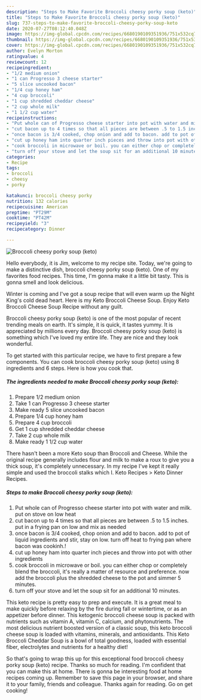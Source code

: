```yaml
---
description: "Steps to Make Favorite Broccoli cheesy porky soup (keto)"
title: "Steps to Make Favorite Broccoli cheesy porky soup (keto)"
slug: 737-steps-to-make-favorite-broccoli-cheesy-porky-soup-keto
date: 2020-07-27T08:12:40.048Z
image: https://img-global.cpcdn.com/recipes/6680190109351936/751x532cq70/broccoli-cheesy-porky-soup-keto-recipe-main-photo.jpg
thumbnail: https://img-global.cpcdn.com/recipes/6680190109351936/751x532cq70/broccoli-cheesy-porky-soup-keto-recipe-main-photo.jpg
cover: https://img-global.cpcdn.com/recipes/6680190109351936/751x532cq70/broccoli-cheesy-porky-soup-keto-recipe-main-photo.jpg
author: Evelyn Morton
ratingvalue: 4
reviewcount: 12
recipeingredient:
- "1/2 medium onion"
- "1 can Progresso 3 cheese starter"
- "5 slice uncooked bacon"
- "1/4 cup honey ham"
- "4 cup broccoli"
- "1 cup shredded cheddar cheese"
- "2 cup whole milk"
- "1 1/2 cup water"
recipeinstructions:
- "Put whole can of Progresso cheese starter into pot with water and milk. put on stove on low heat"
- "cut bacon up to 4 times so that all pieces are between .5 to 1.5 inches. put in a frying pan on low and mix as needed"
- "once bacon is 3/4 cooked, chop onion and add to bacon. add to pot of liquid ingredients and stir, stay on low. turn off heat to frying pan where bacon was cookinh.!"
- "cut up honey ham into quarter inch pieces and throw into pot with other ingredients"
- "cook broccoli in microwave or boil. you can either chop or completely blend the broccoli, it&#39;s really a matter of resource and preference. now add the broccoli plus the shredded cheese to the pot and simmer 5 minutes."
- "turn off your stove and let the soup sit for an additional 10 minutes."
categories:
- Recipe
tags:
- broccoli
- cheesy
- porky

katakunci: broccoli cheesy porky 
nutrition: 132 calories
recipecuisine: American
preptime: "PT29M"
cooktime: "PT42M"
recipeyield: "3"
recipecategory: Dinner

---
```



![Broccoli cheesy porky soup (keto)](https://img-global.cpcdn.com/recipes/6680190109351936/751x532cq70/broccoli-cheesy-porky-soup-keto-recipe-main-photo.jpg)

Hello everybody, it is Jim, welcome to my recipe site. Today, we're going to make a distinctive dish, broccoli cheesy porky soup (keto). One of my favorites food recipes. This time, I'm gonna make it a little bit tasty. This is gonna smell and look delicious.

Winter is coming and I&#39;ve got a soup recipe that will even warm up the Night King&#39;s cold dead heart. Here is my Keto Broccoli Cheese Soup. Enjoy Keto Broccoli Cheese Soup Recipe without any guilt.

Broccoli cheesy porky soup (keto) is one of the most popular of recent trending meals on earth. It's simple, it is quick, it tastes yummy. It is appreciated by millions every day. Broccoli cheesy porky soup (keto) is something which I've loved my entire life. They are nice and they look wonderful.


To get started with this particular recipe, we have to first prepare a few components. You can cook broccoli cheesy porky soup (keto) using 8 ingredients and 6 steps. Here is how you cook that.

<!--inarticleads1-->

##### The ingredients needed to make Broccoli cheesy porky soup (keto):

1. Prepare 1/2 medium onion
1. Take 1 can Progresso 3 cheese starter
1. Make ready 5 slice uncooked bacon
1. Prepare 1/4 cup honey ham
1. Prepare 4 cup broccoli
1. Get 1 cup shredded cheddar cheese
1. Take 2 cup whole milk
1. Make ready 1 1/2 cup water


There hasn&#39;t been a more Keto soup than Broccoli and Cheese. While the original recipe generally includes flour and milk to make a roux to give you a thick soup, it&#39;s completely unnecessary. In my recipe I&#39;ve kept it really simple and used the broccoli stalks which I. Keto Recipes &gt; Keto Dinner Recipes. 

<!--inarticleads2-->

##### Steps to make Broccoli cheesy porky soup (keto):

1. Put whole can of Progresso cheese starter into pot with water and milk. put on stove on low heat
1. cut bacon up to 4 times so that all pieces are between .5 to 1.5 inches. put in a frying pan on low and mix as needed
1. once bacon is 3/4 cooked, chop onion and add to bacon. add to pot of liquid ingredients and stir, stay on low. turn off heat to frying pan where bacon was cookinh.!
1. cut up honey ham into quarter inch pieces and throw into pot with other ingredients
1. cook broccoli in microwave or boil. you can either chop or completely blend the broccoli, it&#39;s really a matter of resource and preference. now add the broccoli plus the shredded cheese to the pot and simmer 5 minutes.
1. turn off your stove and let the soup sit for an additional 10 minutes.


This keto recipe is pretty easy to prep and execute. It is a great meal to make quickly before relaxing by the fire during fall or wintertime, or as an appetizer before dinner. This ketogenic broccoli cheese soup is packed with nutrients such as vitamin A, vitamin C, calcium, and phytonutrients. The most delicious nutrient boosted version of a classic soup, this keto broccoli cheese soup is loaded with vitamins, minerals, and antioxidants. This Keto Broccoli Cheddar Soup is a bowl of total goodness, loaded with essential fiber, electrolytes and nutrients for a healthy diet! 

So that's going to wrap this up for this exceptional food broccoli cheesy porky soup (keto) recipe. Thanks so much for reading. I'm confident that you can make this at home. There is gonna be interesting food at home recipes coming up. Remember to save this page in your browser, and share it to your family, friends and colleague. Thanks again for reading. Go on get cooking!
